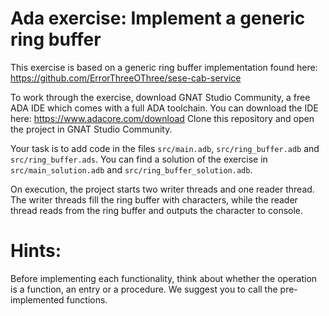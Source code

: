 # Ada exercise: Implement a generic ring buffer
This exercise is based on a generic ring buffer implementation found here: https://github.com/ErrorThreeOThree/sese-cab-service


To work through the exercise, download GNAT Studio Community, a free ADA IDE which comes with a full ADA toolchain.
You can download the IDE here: https://www.adacore.com/download
Clone this repository and open the project in GNAT Studio Community.

Your task is to add code in the files `src/main.adb`, `src/ring_buffer.adb` and `src/ring_buffer.ads`.
You can find a solution of the exercise in `src/main_solution.adb` and `src/ring_buffer_solution.adb`.

On execution, the project starts two writer threads and one reader thread.
The writer threads fill the ring buffer with characters, while the reader thread reads from the ring buffer and outputs the character to console.

# Hints:
Before implementing each functionality, think about whether the operation is a function, an entry or a procedure.
We suggest you to call the pre-implemented functions.